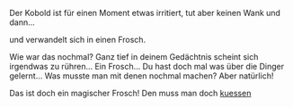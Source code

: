 Der Kobold ist für einen Moment etwas irritiert, tut aber keinen Wank und dann...

und verwandelt sich in einen Frosch.

Wie war das nochmal? Ganz tief in deinem Gedächtnis scheint sich irgendwas zu
rühren... Ein Frosch... Du hast doch mal was über die Dinger gelernt...
Was musste man mit denen nochmal machen? Aber natürlich!

  Das ist doch ein magischer Frosch! Den muss man doch [kuessen](kuessen/kuessen.md)
